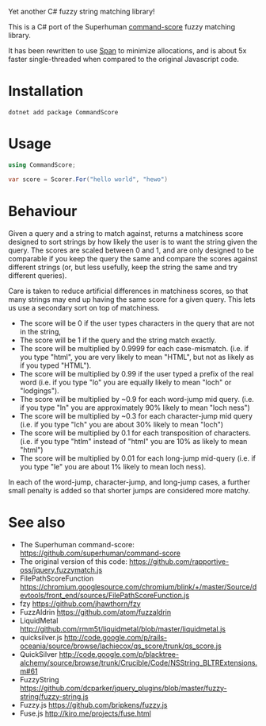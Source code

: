 Yet another C# fuzzy string matching library!

This is a C# port of the Superhuman [command-score](https://github.com/superhuman/command-score) fuzzy matching library. 

It has been rewritten to use [Span<char>](https://www.stevejgordon.co.uk/an-introduction-to-optimising-code-using-span-t) to minimize allocations, and is about 5x faster single-threaded when compared to the original Javascript code.


# Installation

```
dotnet add package CommandScore
```

# Usage

```csharp
using CommandScore;

var score = Scorer.For("hello world", "hewo")

```

# Behaviour

Given a query and a string to match against, returns a matchiness score designed to sort strings by how likely the user is to want the string given the query. The scores are scaled between 0 and 1, and are only designed to be comparable if you keep the query the same and compare the scores against different strings (or, but less usefully, keep the string the same and try different queries).

Care is taken to reduce artificial differences in matchiness scores, so that many strings may end up having the same score for a given query. This lets us use a secondary sort on top of matchiness.

* The score will be 0 if the user types characters in the query that are not in the string,
* The score will be 1 if the query and the string match exactly.
* The score will be multiplied by 0.9999 for each case-mismatch. (i.e. if you type "html", you are very likely to mean "HTML", but not as likely as if you typed "HTML").
* The score will be multiplied by 0.99 if the user typed a prefix of the real word (i.e. if you type "lo" you are equally likely to mean "loch" or "lodgings").
* The score will be multiplied by ~0.9 for each word-jump mid query. (i.e. if you type "ln" you are approximately 90% likely to mean "loch ness")
* The score will be multiplied by ~0.3 for each character-jump mid query (i.e. if you type "lch" you are about 30% likely to mean "loch")
* The score will be multiplied by 0.1 for each transposition of characters. (i.e. if you type "htlm" instead of "html" you are 10% as likely to mean "html")
* The score will be multiplied by 0.01 for each long-jump mid-query (i.e. if you type "le" you are about 1% likely to mean loch ness).

In each of the word-jump, character-jump, and long-jump cases, a further small penalty is added so that shorter jumps are considered more matchy.

# See also

* The Superhuman command-score: https://github.com/superhuman/command-score
* The original version of this code: https://github.com/rapportive-oss/jquery.fuzzymatch.js
* FilePathScoreFunction https://chromium.googlesource.com/chromium/blink/+/master/Source/devtools/front_end/sources/FilePathScoreFunction.js
* fzy            https://github.com/jhawthorn/fzy
* FuzzAldrin     https://github.com/atom/fuzzaldrin
*  LiquidMetal    http://github.com/rmm5t/liquidmetal/blob/master/liquidmetal.js
* quicksilver.js http://code.google.com/p/rails-oceania/source/browse/lachiecox/qs_score/trunk/qs_score.js
* QuickSilver    http://code.google.com/p/blacktree-alchemy/source/browse/trunk/Crucible/Code/NSString_BLTRExtensions.m#61
* FuzzyString    https://github.com/dcparker/jquery_plugins/blob/master/fuzzy-string/fuzzy-string.js
* Fuzzy.js       https://github.com/bripkens/fuzzy.js
* Fuse.js        http://kiro.me/projects/fuse.html